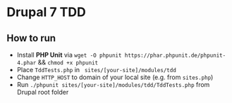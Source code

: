 # Drupal 7 TDD 

## How to run
* Install **PHP Unit** via `wget -O phpunit https://phar.phpunit.de/phpunit-4.phar` && `chmod +x phpunit`
* Place `TddTests.php` in ` sites/[your-site]/modules/tdd`
* Change `HTTP_HOST` to domain of your local site (e.g. from `sites.php`)
* Run `./phpunit sites/[your-site]/modules/tdd/TddTests.php` from Drupal root folder